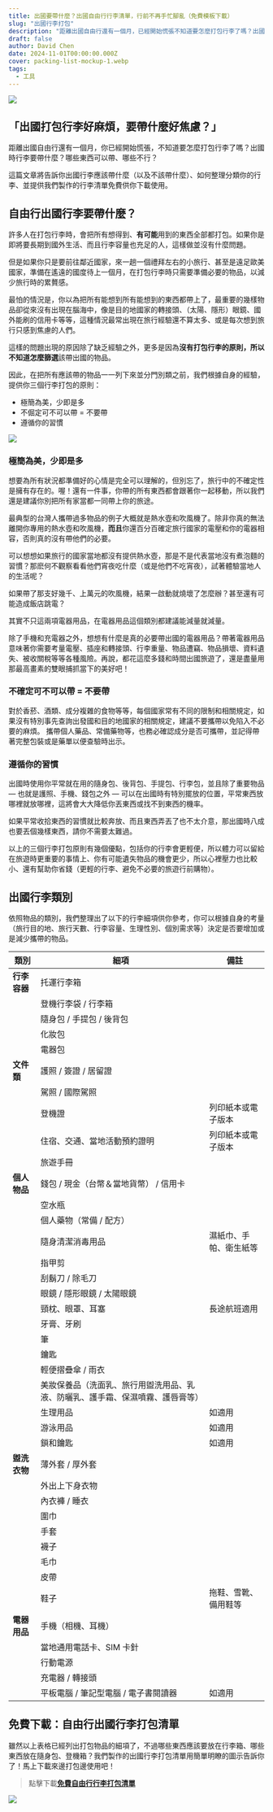 ```yaml
---
title: 出國要帶什麼？出國自由行行李清單，行前不再手忙腳亂（免費模板下載）
slug: "出國行李打包"
description: "距離出國自由行還有一個月，已經開始慌張不知道要怎麼打包行李了嗎？出國時行李要帶什麼？哪些東西可以帶、哪些不行？ "
draft: false
author: David Chen
date: 2024-11-01T00:00:00.000Z
cover: packing-list-mockup-1.webp
tags:
  - 工具
---
```



![](packing-list-mockup-1.webp)

## 「出國打包行李好麻煩，要帶什麼好焦慮？」

距離出國自由行還有一個月，你已經開始慌張，不知道要怎麼打包行李了嗎？出國時行李要帶什麼？哪些東西可以帶、哪些不行？

這篇文章將告訴你出國行李應該帶什麼（以及不該帶什麼）、如何整理分類你的行李、並提供我們製作的行李清單免費供你下載使用。   

## 自由行出國行李要帶什麼？

許多人在打包行李時，會把所有想得到、**有可能**用到的東西全部都打包。如果你是即將要長期到國外生活、而且行李容量也充足的人，這樣做並沒有什麼問題。

但是如果你只是要前往鄰近國家，來一趟一個禮拜左右的小旅行、甚至是遠足歐美國家，準備在遙遠的國度待上一個月，在打包行李時只需要準備必要的物品，以減少旅行時的累贅感。

最怕的情況是，你以為把所有能想到所有能想到的東西都帶上了，最重要的幾樣物品卻從來沒有出現在腦海中，像是目的地國家的轉接頭、（太陽、隱形）眼鏡、國外能刷的信用卡等等，這種情況最常出現在旅行經驗還不算太多、或是每次想到旅行只感到焦慮的人們。

這樣的問題出現的原因除了缺乏經驗之外，更多是因為**沒有打包行李的原則，所以不知道怎麼篩選**該帶出國的物品。

因此，在把所有應該帶的物品一一列下來並分門別類之前，我們根據自身的經驗，提供你三個行李打包的原則：   

* 極簡為美，少即是多   
* 不倔定可不可以帶 = 不要帶   
* 遵循你的習慣

![](packing-tips.webp)

### 極簡為美，少即是多

想要為所有狀況都準備好的心情是完全可以理解的，但別忘了，旅行中的不確定性是擁有存在的。喔！還有一件事，你帶的所有東西都會跟著你一起移動，所以我們還是建議你別把所有家當都一同帶上你的旅途。

最典型的台灣人攜帶過多物品的例子大概就是熱水壺和吹風機了。除非你真的無法離開你專用的熱水壺和吹風機，**而且**你還百分百確定旅行國家的電壓和你的電器相容，否則真的沒有帶他們的必要。

可以想想如果旅行的國家當地都沒有提供熱水壺，那是不是代表當地沒有煮泡麵的習慣？那麽何不觀察看看他們宵夜吃什麼（或是他們不吃宵夜），試著體驗當地人的生活呢？

如果帶了那支好幾千、上萬元的吹風機，結果一啟動就燒壞了怎麼辦？甚至還有可能造成飯店跳電？

其實不只這兩項電器用品，在電器用品這個類別都建議能減量就減量。

除了手機和充電器之外，想想有什麼是真的必要帶出國的電器用品？帶著電器用品意味著你需要考量電壓、插座和轉接頭、行李重量、物品遭竊、物品損壞、資料遺失、被收關稅等等各種風險。再說，都花這麼多錢和時間出國旅遊了，還是盡量用那最高畫素的雙眼捕抓當下的美好吧！   

### 不確定可不可以帶 = 不要帶

對於香菸、酒類、成分複雜的食物等等，每個國家常有不同的限制和相關規定，如果沒有特別事先查詢出發國和目的地國家的相關規定，建議不要攜帶以免陷入不必要的麻煩。
攜帶個人藥品、常備藥物等，也務必確認成分是否可攜帶，並記得帶著完整包裝或是藥單以便查驗時出示。   

### 遵循你的習慣

出國時使用你平常就在用的隨身包、後背包、手提包、行李包，並且除了重要物品 — 也就是護照、手機、錢包之外 — 可以在出國時有特別擺放的位置，平常東西放哪裡就放哪裡，這將會大大降低你丟東西或找不到東西的機率。

如果平常收拾東西的習慣就比較奔放、而且東西弄丟了也不太介意，那出國時八成也要丟個幾樣東西，請你不需要太難過。

以上的三個行李打包原則有幾個優點，包括你的行李會更輕便，所以體力可以留給在旅遊時更重要的事情上、你有可能遺失物品的機會更少，所以心裡壓力也比較小、還有幫助你省錢（更輕的行李、避免不必要的旅遊行前購物）。   

## 出國行李類別

依照物品的類別，我們整理出了以下的行李細項供你參考，你可以根據自身的考量（旅行目的地、旅行天數、行李容量、生理性別、個別需求等）決定是否要增加或是減少攜帶的物品。   

| 類別       | 細項                                      | 備註          |
| -------- | --------------------------------------- | ----------- |
| **行李容器** | 托運行李箱                                   |             |
|          | 登機行李袋 / 行李箱                             |             |
|          | 隨身包 / 手提包 / 後背包                         |             |
|          | 化妝包                                     |             |
|          | 電器包                                     |             |
| **文件類**  | 護照 / 簽證 / 居留證                           |             |
|          | 駕照 / 國際駕照                               |             |
|          | 登機證                                     | 列印紙本或電子版本   |
|          | 住宿、交通、當地活動預約證明                          | 列印紙本或電子版本   |
|          | 旅遊手冊                                    |             |
| **個人物品** | 錢包 / 現金（台幣＆當地貨幣） / 信用卡                  |             |
|          | 空水瓶                                     |             |
|          | 個人藥物（常備 / 配方）                           |             |
|          | 隨身清潔消毒用品                                | 濕紙巾、手帕、衛生紙等 |
|          | 指甲剪                                     |             |
|          | 刮鬍刀 / 除毛刀                               |             |
|          | 眼鏡 / 隱形眼鏡 / 太陽眼鏡                        |             |
|          | 頸枕、眼罩、耳塞                                | 長途航班適用      |
|          | 牙膏、牙刷                                   |             |
|          | 筆                                       |             |
|          | 鑰匙                                      |             |
|          | 輕便摺疊傘 / 雨衣                              |             |
|          | 美妝保養品（洗面乳、旅行用盥洗用品、乳液、防曬乳、護手霜、保濕噴霧、護唇膏等） |             |
|          | 生理用品                                    | 如適用         |
|          | 游泳用品                                    | 如適用         |
|          | 鎖和鑰匙                                    | 如適用         |
| **盥洗衣物** | 薄外套 / 厚外套                               |             |
|          | 外出上下身衣物                                 |             |
|          | 內衣褲 / 睡衣                                |             |
|          | 圍巾                                      |             |
|          | 手套                                      |             |
|          | 襪子                                      |             |
|          | 毛巾                                      |             |
|          | 皮帶                                      |             |
|          | 鞋子                                      | 拖鞋、雪靴、備用鞋等  |
| **電器用品** | 手機（相機、耳機）                               |             |
|          | 當地通用電話卡、SIM 卡針                          |             |
|          | 行動電源                                    |             |
|          | 充電器 / 轉接頭                               |             |
|          | 平板電腦 / 筆記型電腦 / 電子書閱讀器                   | 如適用         |

## 免費下載：自由行出國行李打包清單

雖然以上表格已經列出打包物品的細項了，不過哪些東西應該要放在行李箱、哪些東西放在隨身包、登機箱？我們製作的出國行李打包清單用簡單明瞭的圖示告訴你了！馬上下載來邊打包邊使用吧！

> 點擊下載[**免費自由行行李打包清單**](https://exittaiwan.gumroad.com/l/packing-list)

![](packing-list-mockup-2.webp)
